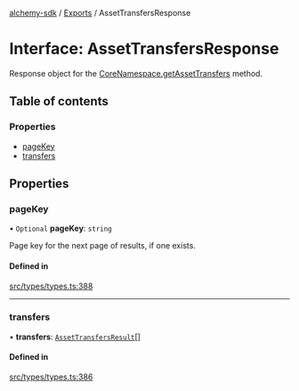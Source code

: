[alchemy-sdk](../README.md) / [Exports](../modules.md) / AssetTransfersResponse

# Interface: AssetTransfersResponse

Response object for the [CoreNamespace.getAssetTransfers](../classes/CoreNamespace.md#getassettransfers) method.

## Table of contents

### Properties

- [pageKey](AssetTransfersResponse.md#pagekey)
- [transfers](AssetTransfersResponse.md#transfers)

## Properties

### pageKey

• `Optional` **pageKey**: `string`

Page key for the next page of results, if one exists.

#### Defined in

[src/types/types.ts:388](https://github.com/alchemyplatform/alchemy-sdk-js/blob/5cfa150/src/types/types.ts#L388)

___

### transfers

• **transfers**: [`AssetTransfersResult`](AssetTransfersResult.md)[]

#### Defined in

[src/types/types.ts:386](https://github.com/alchemyplatform/alchemy-sdk-js/blob/5cfa150/src/types/types.ts#L386)
